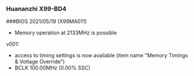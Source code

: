 ### Huananzhi X99-BD4
###BIOS 2021/05/19 (X99MA011)

+ Memory operation at 2133MHz is possible

*v001:*
* access to timing settings is now available (item name "Memory Timings & Voltage Override")
* BCLK 100.00MHz (0.00% SSC)
